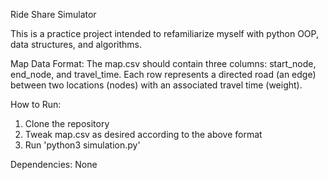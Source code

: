 Ride Share Simulator

This is a practice project intended to refamiliarize myself with python OOP, data structures, and algorithms.

Map Data Format: The map.csv should contain three columns: start_node, end_node, and travel_time. Each row represents a directed road (an edge) between two locations (nodes) with an associated travel time (weight).

How to Run:
1) Clone the repository
2) Tweak map.csv as desired according to the above format
3) Run 'python3 simulation.py'

Dependencies: None
